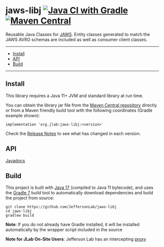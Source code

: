 # jaws-libj [![Java CI with Gradle](https://github.com/JeffersonLab/jaws-libj/actions/workflows/gradle.yml/badge.svg)](https://github.com/JeffersonLab/jaws-libj/actions/workflows/gradle.yml) [![Maven Central](https://badgen.net/maven/v/maven-central/org.jlab/jaws-libj)](https://repo1.maven.org/maven2/org/jlab/jaws-libj/)
Reusable Java Classes for [JAWS](https://github.com/JeffersonLab/jaws).  Entity classes generated to match the JAWS AVRO schemas are included as well as consumer client classes.

---
 - [Install](https://github.com/JeffersonLab/jaws-libj#install)   
 - [API](https://github.com/JeffersonLab/jaws-libj#api)    
 - [Build](https://github.com/JeffersonLab/jaws-libj#build)
---

## Install

This library requires a Java 11+ JVM and standard library at run time.

You can obtain the library jar file from the [Maven Central repository](https://repo1.maven.org/maven2/org/jlab/jaws-libj/) directly or from a Maven friendly build tool with the following coordinates (Gradle example shown):
```
implementation 'org.jlab:jaws-libj:<version>'
```
Check the [Release Notes](https://github.com/JeffersonLab/jaws-libj/releases) to see what has changed in each version.  

## API
[Javadocs](https://jeffersonlab.github.io/jaws-libj)

## Build
This project is built with [Java 17](https://adoptium.net/) (compiled to Java 11 bytecode), and uses the [Gradle 7](https://gradle.org/) build tool to automatically download dependencies and build the project from source:

```
git clone https://github.com/JeffersonLab/jaws-libj
cd jaws-libj
gradlew build
```
**Note**: If you do not already have Gradle installed, it will be installed automatically by the wrapper script included in the source

**Note for JLab On-Site Users**: Jefferson Lab has an intercepting [proxy](https://gist.github.com/slominskir/92c25a033db93a90184a5994e71d0b78)
